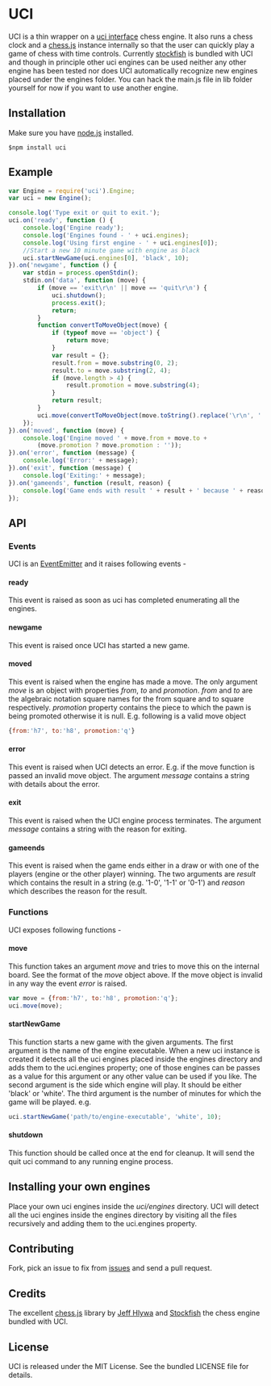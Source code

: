 UCI
===

UCI is a thin wrapper on a
[uci interface](http://en.wikipedia.org/wiki/Universal_Chess_Interface)
chess engine. It also runs a chess clock and a
[chess.js](https://github.com/jhlywa/chess.js) instance internally so
that the user can quickly play a game of chess with time controls.
Currently [stockfish](http://stockfishchess.org/) is bundled with
UCI and though in principle other uci engines can be used neither
any other engine has been tested nor does UCI automatically
recognize new engines placed under the engines folder. You can hack
the main.js file in lib folder yourself for now if you want to use
another engine.

## Installation
Make sure you have [node.js](http://nodejs.org/) installed.

    $npm install uci

## Example
```js
var Engine = require('uci').Engine;
var uci = new Engine();

console.log('Type exit or quit to exit.');
uci.on('ready', function () {
    console.log('Engine ready');
    console.log('Engines found - ' + uci.engines);
    console.log('Using first engine - ' + uci.engines[0]);
    //Start a new 10 minute game with engine as black
    uci.startNewGame(uci.engines[0], 'black', 10);
}).on('newgame', function () {
    var stdin = process.openStdin();
    stdin.on('data', function (move) {
        if (move == 'exit\r\n' || move == 'quit\r\n') {
            uci.shutdown();
            process.exit();
            return;
        }
        function convertToMoveObject(move) {
            if (typeof move == 'object') {
                return move;
            }
            var result = {};
            result.from = move.substring(0, 2);
            result.to = move.substring(2, 4);
            if (move.length > 4) {
                result.promotion = move.substring(4);
            }
            return result;
        }
        uci.move(convertToMoveObject(move.toString().replace('\r\n', '')));
    });
}).on('moved', function (move) {
    console.log('Engine moved ' + move.from + move.to +
        (move.promotion ? move.promotion : ''));
}).on('error', function (message) {
    console.log('Error:' + message);
}).on('exit', function (message) {
    console.log('Exiting:' + message);
}).on('gameends', function (result, reason) {
    console.log('Game ends with result ' + result + ' because ' + reason);
});
```
## API

### Events
UCI is an [EventEmitter](http://nodejs.org/api/events.html) and it
raises following events -

#### ready
This event is raised as soon as uci has completed enumerating all
the engines.

#### newgame
This event is raised once UCI has started a new game.

#### moved
This event is raised when the engine has made a move. The only
argument _move_ is an object with properties _from_, _to_ and
_promotion_. _from_ and _to_ are the algebraic notation square
names for the from square and to square respectively. _promotion_
property contains the piece to which the pawn is being promoted
otherwise it is null. E.g. following is a valid move object
```js
{from:'h7', to:'h8', promotion:'q'}
```

#### error
This event is raised when UCI detects an error. E.g. if the move
function is passed an invalid move object. The argument _message_
contains a string with details about the error.

#### exit
This event is raised when the UCI engine process terminates. The
argument _message_ contains a string with the reason for exiting.

#### gameends
This event is raised when the game ends either in a draw or with
one of the players (engine or the other player) winning. The two
arguments are _result_ which contains the result in a string
(e.g. '1-0', '1-1' or '0-1') and _reason_ which describes the
reason for the result. 

### Functions
UCI exposes following functions -

#### move
This function takes an argument _move_ and tries to move this on
the internal board. See the format of the _move_ object above.
If the move object is invalid in any way the event _error_ is raised.
```js
var move = {from:'h7', to:'h8', promotion:'q'};
uci.move(move);
```

#### startNewGame
This function starts a new game with the given arguments. The first
argument is the name of the engine executable. When a new uci instance
is created it detects all the uci engines placed inside the engines
directory and adds them to the uci.engines property; one of those
engines can be passes as a value for this argument or any other value
can be used if you like. The second argument is the side which engine
will play. It should be either 'black' or 'white'. The third argument
is the number of minutes for which the game will be played. e.g. 
```js
uci.startNewGame('path/to/engine-executable', 'white', 10);
```

#### shutdown
This function should be called once at the end for cleanup. It will 
send the quit uci command to any running engine process.

## Installing your own engines
Place your own uci engines inside the *uci/engines* directory. UCI will detect
all the uci engines inside the engines directory by visiting all the files
recursively and adding them to the uci.engines property.

## Contributing
Fork, pick an issue to fix from [issues](https://github.com/imor/uci/issues)
and send a pull request.

## Credits
The excellent [chess.js](https://github.com/jhlywa/chess.js) library
by [Jeff Hlywa](https://github.com/jhlywa) and 
[Stockfish](http://stockfishchess.org/) the chess engine bundled with UCI.

## License
UCI is released under the MIT License. See the bundled LICENSE file for
details.
